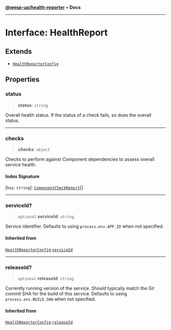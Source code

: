 [**@wesp-up/health-reporter**](../README.md) • **Docs**

***

# Interface: HealthReport

## Extends

- [`HealthReporterConfig`](HealthReporterConfig.md)

## Properties

### status

> **status**: `string`

Overall health status. If the status of a check fails, so does the
overall status.

***

### checks

> **checks**: `object`

Checks to perform against Component dependencies to assess overall
service health.

#### Index Signature

 \[`key`: `string`\]: [`ComponentCheckReport`](ComponentCheckReport.md)[]

***

### serviceId?

> `optional` **serviceId**: `string`

Service identifier. Defaults to using `process.env.APP_ID` when not
specified.

#### Inherited from

[`HealthReporterConfig`](HealthReporterConfig.md).[`serviceId`](HealthReporterConfig.md#serviceid)

***

### releaseId?

> `optional` **releaseId**: `string`

Currently running version of the service. Should typically match the Git
commit SHA for the build of this service. Defaults to using
`process.env.BUILD_SHA` when not specified.

#### Inherited from

[`HealthReporterConfig`](HealthReporterConfig.md).[`releaseId`](HealthReporterConfig.md#releaseid)
